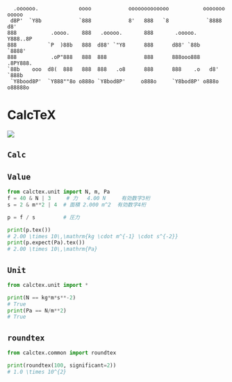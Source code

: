 ```
  .oooooo.             oooo            ooooooooooooo           ooooooo  ooooo 
 d8P'  `Y8b            `888            8'   888   `8            `8888    d8'  
888           .oooo.    888   .ooooo.       888       .ooooo.     Y888..8P    
888          `P  )88b   888  d88' `"Y8      888      d88' `88b     `8888'     
888           .oP"888   888  888            888      888ooo888    .8PY888.    
`88b    ooo  d8(  888   888  888   .o8      888      888    .o   d8'  `888b   
 `Y8bood8P'  `Y888""8o o888o `Y8bod8P'     o888o     `Y8bod8P' o888o  o88888o 
```

# CalcTeX

![](https://github.com/uec-world-dominators/calctex/workflows/Python%20package%20CI/badge.svg)

## `Calc`

## `Value`
```py
from calctex.unit import N, m, Pa
f = 40 & N | 3     # 力   4.00 N     有効数字3桁
s = 2 & m**2 | 4  # 面積 2.000 m^2  有効数字4桁

p = f / s         # 圧力

print(p.tex())
# 2.00 \times 10\,\mathrm{kg \cdot m^{-1} \cdot s^{-2}}
print(p.expect(Pa).tex())
# 2.00 \times 10\,\mathrm{Pa}
```

## `Unit`
```py
from calctex.unit import *

print(N == kg*m*s**-2)
# True
print(Pa == N/m**2)
# True
```

## `roundtex`
```py
from calctex.common import roundtex

print(roundtex(100, significant=2))
# 1.0 \times 10^{2}
```